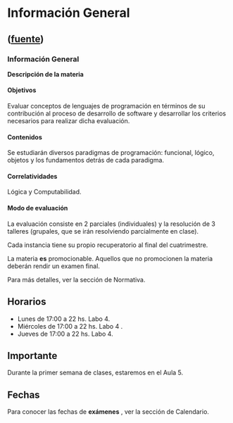 # Información General
([fuente](https://campus.exactas.uba.ar/course/view.php?id=1059))
---
###  Información General

**Descripción de la materia**

####  Objetivos

Evaluar conceptos de lenguajes de programación en términos de su contribución
al proceso de desarrollo de software y desarrollar los criterios necesarios
para realizar dicha evaluación.

####  Contenidos

Se estudiarán diversos paradigmas de programación: funcional, lógico, objetos
y los fundamentos detrás de cada paradigma.

####  Correlatividades

Lógica y Computabilidad.

####  Modo de evaluación

La evaluación consiste en 2 parciales (individuales) y la resolución de 3
talleres (grupales, que se irán resolviendo parcialmente en clase).

Cada instancia tiene su propio recuperatorio al final del cuatrimestre.

La materia **es** promocionable. Aquellos que no promocionen la materia
deberán rendir un examen final.

Para más detalles, ver la sección de Normativa.

##  Horarios

  * Lunes de 17:00 a 22 hs. Labo 4. 
  * Miércoles de 17:00 a 22 hs.  Labo 4  . 
  * Jueves de 17:00 a 22 hs.  Labo 4. 

##  Importante

Durante la primer semana de clases, estaremos en el Aula 5.

##  Fechas

Para conocer las fechas de **exámenes** , ver la sección de Calendario.

